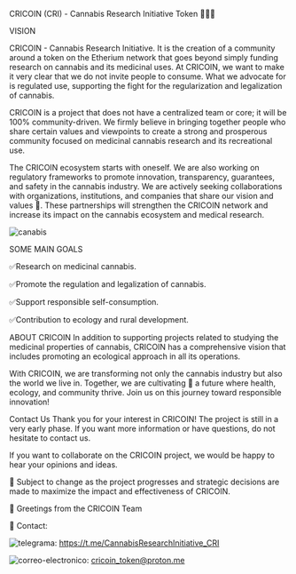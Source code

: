 CRICOIN (CRI) - Cannabis Research Initiative Token 👋👋👋

VISION

CRICOIN - Cannabis Research Initiative.
It is the creation of a community around a token on the Etherium network that goes beyond simply funding research on cannabis and its medicinal uses. 
At CRICOIN, we want to make it very clear that we do not invite people to consume. What we advocate for is regulated use, supporting the fight for the regularization and legalization of cannabis.

CRICOIN is a project that does not have a centralized team or core; it will be 100% community-driven. 
We firmly believe in bringing together people who share certain values and viewpoints to create a strong and prosperous community focused on medicinal cannabis research and its recreational use.

The CRICOIN ecosystem starts with oneself. We are also working on regulatory frameworks to promote innovation, transparency, guarantees, and safety in the cannabis industry. 
We are actively seeking collaborations with organizations, institutions, and companies that share our vision and values 💞️. 
These partnerships will strengthen the CRICOIN network and increase its impact on the cannabis ecosystem and medical research.

![canabis](https://github.com/CRICOIN-CRI/CRICOIN-CRI/assets/169584678/64ab4707-a3a8-4441-a37c-c02906180fab)

SOME MAIN GOALS

✅Research on medicinal cannabis.

✅Promote the regulation and legalization of cannabis.

✅Support responsible self-consumption.

✅Contribution to ecology and rural development.

ABOUT CRICOIN
In addition to supporting projects related to studying the medicinal properties of cannabis, CRICOIN has a comprehensive vision that includes promoting an ecological approach in all its operations.

With CRICOIN, we are transforming not only the cannabis industry but also the world we live in. Together, we are cultivating 🌱 a future where health, ecology, and community thrive. Join us on this journey toward responsible innovation!

Contact Us
Thank you for your interest in CRICOIN! The project is still in a very early phase. If you want more information or have questions, do not hesitate to contact us.

If you want to collaborate on the CRICOIN project, we would be happy to hear your opinions and ideas.

📌 Subject to change as the project progresses and strategic decisions are made to maximize the impact and effectiveness of CRICOIN.

👋 Greetings from the CRICOIN Team

📢 Contact:

![telegrama](https://github.com/CRICOIN-CRI/CRICOIN-CRI/assets/169584678/3b1c8f2f-f889-44a5-b8d4-8ecbc6daa777): https://t.me/CannabisResearchInitiative_CRI

![correo-electronico](https://github.com/CRICOIN-CRI/CRICOIN-CRI/assets/169584678/430fbbc3-771a-4a29-aa30-360766fe8a09): cricoin_token@proton.me
 

 
